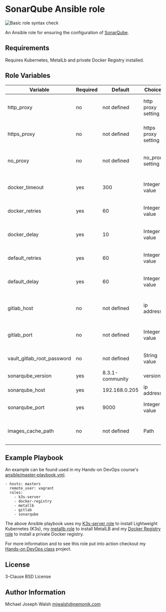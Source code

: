 # SonarQube Ansible role

![Basic role syntax check](https://github.com/nemonik/sonarqube-role/workflows/Basic%20role%20syntax%20check/badge.svg)

An Ansible role for ensuring the configuration of [SonarQube](https://www.sonarqube.org/).

## Requirements

Requires Kubernetes, MetalLb and private Docker Registry installed.

## Role Variables

| Variable                   | Required | Default               | Choices             | Comments                                   |
|----------------------------|----------|-----------------|---------------------|--------------------------------------------------|
| http_proxy                 | no       | not defined     | http proxy setting  | patches registry image for http_proxy            |
| https_proxy                | no       | not defined     | https proxy setting | patches registry image for https_proxy           |
| no_proxy                   | no       | not defined     | no_proxy setting    | patches registry image for no_proxy              |
| docker_timeout             | yes      | 300             | Integer value       | number of seconds before docker pull timeout     |
| docker_retries             | yes      | 60              | Integer value       | number of tries for docker pull                  |
| docker_delay               | yes      | 10              | Integer value       | delay in seconds between pull retries            |
| default_retries            | yes      | 60              | Integer value       | default number of retries                        |
| default_delay              | yes      | 60              | Integer value       | default delay in seconds between retries         |
| gitlab_host                | no       | not defined     | ip address          | if defined will integrate authentication with    |
| gitlab_port                | no       | not defined     | Integer value       | if defined will integrate authentication with    |
| vault_gitlab_root_password | no       | not defined     | String value        | needed for integration with GitLab               |
| sonarqube_version          | yes      | 8.3.1-community | version             | Docker image tag                                 |
| sonarqube_host             | yes      | 192.168.0.205   | ip address          | ip address                                       |
| sonarqube_port             | yes      | 9000            | Integer value       | the port to listen on for http                   |
| images_cache_path          | no       | not defined     | Path                | Path to folder used to cache saved Docker images |

## Example Playbook

An example can be found used in my Hands-on DevOps course's [ansible/master-playbook.yml](https://github.com/nemonik/hands-on-DevOps/blob/master/ansible/master-playbook.yml).

```
- hosts: masters
  remote_user: vagrant
  roles:
    - k3s-server
    - docker-registry
    - metallb
    - gitlab
    - sonarqube
```

The above Ansible playbook uses my [K3s-server role](https://github.com/nemonik/k3s-server-role) to install Lightweight Kubernetes (K3s), my [metallb role](https://github.com/nemonik/metallb-role) to install MetalLB and my [Docker Registry role](https://github.com/nemonik/docker-registry-role) to install a private Docker registry.

For more information and to see this role put into action checkout my [Hands-on DevOps class](https://github.com/nemonik/hands-on-DevOps) project.

## License

3-Clause BSD License

## Author Information

Michael Joseph Walsh <mjwalsh@nemonik.com>
